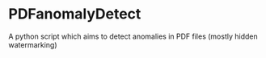 # PDFanomalyDetect
A python script which aims to detect anomalies in PDF files (mostly hidden watermarking)
